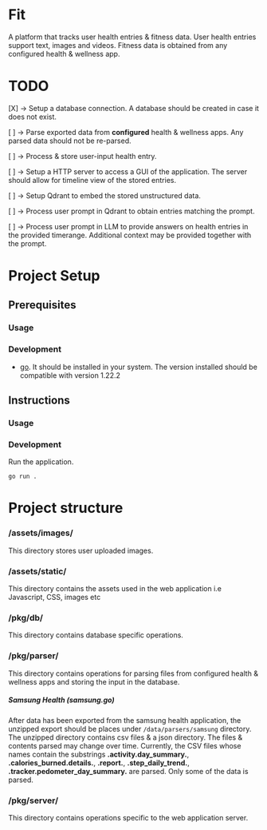 # Fit

A platform that tracks user health entries & fitness data. User health entries support text, images and videos. Fitness data is obtained from any configured health & wellness app.

# TODO

[X] -> Setup a database connection. A database should be created in case it does not exist.

[ ] -> Parse exported data from **configured** health & wellness apps. Any parsed data should not be re-parsed.

[ ] -> Process & store user-input health entry.

[ ] -> Setup a HTTP server to access a GUI of the application. The server should allow for timeline view of the stored entries.

[ ] -> Setup Qdrant to embed the stored unstructured data.

[ ] -> Process user prompt in Qdrant to obtain entries matching the prompt.

[ ] -> Process user prompt in LLM to provide answers on health entries in the provided timerange. Additional context may be provided together with the prompt.

# Project Setup

## Prerequisites

### Usage

### Development

- [go](https://go.dev/doc/install). It should be installed in your system. The version installed should be compatible with version 1.22.2

## Instructions

### Usage

### Development

Run the application.

```
go run .
```

# Project structure

### /assets/images/

This directory stores user uploaded images.

### /assets/static/

This directory contains the assets used in the web application i.e Javascript, CSS, images etc

### /pkg/db/

This directory contains database specific operations.

### /pkg/parser/

This directory contains operations for parsing files from configured health & wellness apps and storing the input in the database.

##### Samsung Health (samsung.go)

After data has been exported from the samsung health application, the unzipped export should be places under `/data/parsers/samsung` directory. The unzipped directory contains csv files & a json directory. The files & contents parsed may change over time. Currently, the CSV files whose names contain the substrings **.activity.day_summary.**, **.calories_burned.details.**, **.report.**, **.step_daily_trend.**, **.tracker.pedometer_day_summary.** are parsed. Only some of the data is parsed.

### /pkg/server/

This directory contains operations specific to the web application server.
